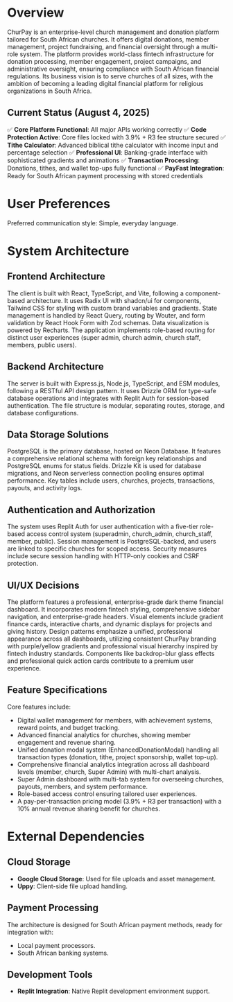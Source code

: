 # Overview
ChurPay is an enterprise-level church management and donation platform tailored for South African churches. It offers digital donations, member management, project fundraising, and financial oversight through a multi-role system. The platform provides world-class fintech infrastructure for donation processing, member engagement, project campaigns, and administrative oversight, ensuring compliance with South African financial regulations. Its business vision is to serve churches of all sizes, with the ambition of becoming a leading digital financial platform for religious organizations in South Africa.

## Current Status (August 4, 2025)
✅ **Core Platform Functional**: All major APIs working correctly
✅ **Code Protection Active**: Core files locked with 3.9% + R3 fee structure secured
✅ **Tithe Calculator**: Advanced biblical tithe calculator with income input and percentage selection
✅ **Professional UI**: Banking-grade interface with sophisticated gradients and animations
✅ **Transaction Processing**: Donations, tithes, and wallet top-ups fully functional
✅ **PayFast Integration**: Ready for South African payment processing with stored credentials

# User Preferences
Preferred communication style: Simple, everyday language.

# System Architecture

## Frontend Architecture
The client is built with React, TypeScript, and Vite, following a component-based architecture. It uses Radix UI with shadcn/ui for components, Tailwind CSS for styling with custom brand variables and gradients. State management is handled by React Query, routing by Wouter, and form validation by React Hook Form with Zod schemas. Data visualization is powered by Recharts. The application implements role-based routing for distinct user experiences (super admin, church admin, church staff, members, public users).

## Backend Architecture
The server is built with Express.js, Node.js, TypeScript, and ESM modules, following a RESTful API design pattern. It uses Drizzle ORM for type-safe database operations and integrates with Replit Auth for session-based authentication. The file structure is modular, separating routes, storage, and database configurations.

## Data Storage Solutions
PostgreSQL is the primary database, hosted on Neon Database. It features a comprehensive relational schema with foreign key relationships and PostgreSQL enums for status fields. Drizzle Kit is used for database migrations, and Neon serverless connection pooling ensures optimal performance. Key tables include users, churches, projects, transactions, payouts, and activity logs.

## Authentication and Authorization
The system uses Replit Auth for user authentication with a five-tier role-based access control system (superadmin, church_admin, church_staff, member, public). Session management is PostgreSQL-backed, and users are linked to specific churches for scoped access. Security measures include secure session handling with HTTP-only cookies and CSRF protection.

## UI/UX Decisions
The platform features a professional, enterprise-grade dark theme financial dashboard. It incorporates modern fintech styling, comprehensive sidebar navigation, and enterprise-grade headers. Visual elements include gradient finance cards, interactive charts, and dynamic displays for projects and giving history. Design patterns emphasize a unified, professional appearance across all dashboards, utilizing consistent ChurPay branding with purple/yellow gradients and professional visual hierarchy inspired by fintech industry standards. Components like backdrop-blur glass effects and professional quick action cards contribute to a premium user experience.

## Feature Specifications
Core features include:
- Digital wallet management for members, with achievement systems, reward points, and budget tracking.
- Advanced financial analytics for churches, showing member engagement and revenue sharing.
- Unified donation modal system (EnhancedDonationModal) handling all transaction types (donation, tithe, project sponsorship, wallet top-up).
- Comprehensive financial analytics integration across all dashboard levels (member, church, Super Admin) with multi-chart analysis.
- Super Admin dashboard with multi-tab system for overseeing churches, payouts, members, and system performance.
- Role-based access control ensuring tailored user experiences.
- A pay-per-transaction pricing model (3.9% + R3 per transaction) with a 10% annual revenue sharing benefit for churches.

# External Dependencies

## Cloud Storage
- **Google Cloud Storage**: Used for file uploads and asset management.
- **Uppy**: Client-side file upload handling.

## Payment Processing
The architecture is designed for South African payment methods, ready for integration with:
- Local payment processors.
- South African banking systems.

## Development Tools
- **Replit Integration**: Native Replit development environment support.